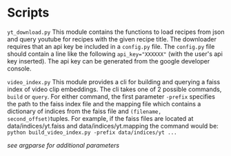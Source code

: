 # Scripts
```yt_download.py```
This module contains the functions to load recipes from json and query youtube for recipes with
the given recipe title. The downloader requires that an api key be included in a `config.py` file.
The `config.py` file should contain a line like the following `api_key="XXXXXX"` (with the user's api key inserted). The
api key can be generated from the google developer console.

```video_index.py```
This module provides a cli for building and querying a faiss index of video clip embeddings.
The cli takes one of 2 possible commands, `build` or `query`.
For either command, the first parameter `-prefix` specifies the path to the faiss index file and the mapping file which  contains a dictionary of indices from the faiss file and `(filename, second_offset)`tuples.
For example, if the faiss files are located at data/indices/yt.faiss and data/indices/yt.mapping 
the command would be:
`python build_video_index.py -prefix data/indices/yt ...`

*see argparse for additional parameters*

``````